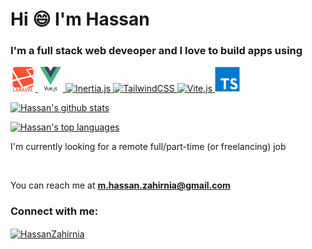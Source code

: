 <h1>Hi 😄 I'm Hassan</h1>
<h3>I'm a full stack web deveoper and I love to build apps using</h3>
<p>
<a href="https://laravel.com/" target="_blank" rel="noreferrer"> <img src="https://raw.githubusercontent.com/devicons/devicon/master/icons/laravel/laravel-plain-wordmark.svg" alt="Laravel" width="40" height="40"/> </a>
<a href="https://vuejs.org/" target="_blank" rel="noreferrer"> <img src="https://raw.githubusercontent.com/devicons/devicon/master/icons/vuejs/vuejs-original-wordmark.svg" alt="Vue.js" width="40" height="40"/> </a>
<a href="https://inertiajs.com/" target="_blank" rel="noreferrer"> <img src="https://avatars.githubusercontent.com/u/47703742?s=200&v=4" alt="Inertia.js" width="40" height="40"/> </a>
<a href="https://tailwindcss.com/" target="_blank" rel="noreferrer"> <img src="https://www.vectorlogo.zone/logos/tailwindcss/tailwindcss-icon.svg" alt="TailwindCSS" width="40" height="40"/> </a>
<a href="https://vitejs.dev/" target="_blank" rel="noreferrer"> <img src="https://vitejs.dev/logo.svg" alt="Vite.js" width="40" height="40"/> </a>
<a href="https://www.typescriptlang.org/" target="_blank" rel="noreferrer"> <img src="https://raw.githubusercontent.com/devicons/devicon/master/icons/typescript/typescript-original.svg" alt="TypeScript" width="40" height="40"/> </a>
</p>

[![Hassan's github stats](https://github-readme-stats.vercel.app/api?username=HassanZahirnia&count_private=true&show_icons=true)](https://github.com/HassanZahirnia)

[![Hassan's top languages](https://github-readme-stats.vercel.app/api/top-langs/?username=HassanZahirnia)](https://github.com/HassanZahirnia)

<p>I'm currently looking for a remote full/part-time (or freelancing) job</b></p>
<br>
<p>You can reach me at <a href="mailto:m.hassan.zahirnia@gmail.com"><b>m.hassan.zahirnia@gmail.com</b></a></p>

<h3>Connect with me:</h3>
<p>
<a href="https://twitter.com/HassanZahirnia" target="blank"><img align="center" src="https://cdn.jsdelivr.net/gh/devicons/devicon/icons/twitter/twitter-original.svg" alt="HassanZahirnia" height="30" width="40" /></a>
</p>

